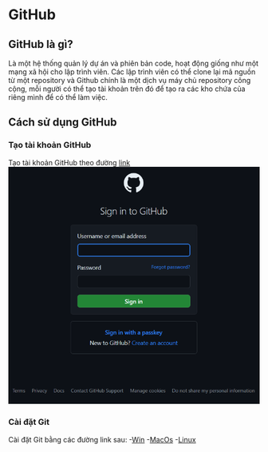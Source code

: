 # GitHub
## GitHub là gì?
Là một hệ thống quản lý dự án và phiên bản code, hoạt động giống như một mạng xã hội cho lập trình viên. Các lập trình viên có thể clone lại mã nguồn từ một repository và Github chính là một dịch vụ máy chủ repository công cộng, mỗi người có thể tạo tài khoản trên đó để tạo ra các kho chứa của riêng mình để có thể làm việc.
## Cách sử dụng GitHub
### Tạo tài khoản GitHub
Tạo tài khoản GitHub theo đường [link](https://github.com)
![image](https://github.com/NguyenSyHung2k3/Project1/blob/master/image/Screenshot%202023-12-19%20170129.png)
### Cài đặt Git
Cài đặt Git bằng các đường link sau:
-[Win](https://git-scm.com/download/win)
-[MacOs](https://git-scm.com/download/mac)
-[Linux](https://git-scm.com/download/linux)
